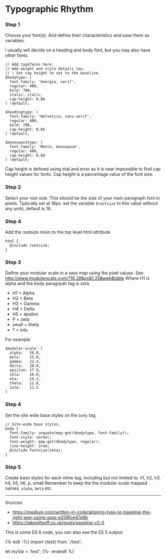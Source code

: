 # Typographic Rhythm

### Step 1

Choose your font(s). And define their characteristics and save them as variables.

I usually will decide on a heading and body font, but you may also have other fonts.

```
// Add typefaces here.
// Add weight and style details too.
// ! Set cap height to set to the baseline.
$bodytype: (
  font-family: 'Georgia, serif',
  regular: 400,
  bold: 700,
  italic: italic,
  cap-height: 0.66
) !default;

$headingtype: (
  font-family: 'Helvetica, sans-serif',
  regular: 400,
  bold: 700,
  cap-height: 0.66
) !default;

$monospacetype: (
  font-family: 'Menlo, monospace',
  regular: 400,
  cap-height: 0.68
) !default;
```

Cap height is defined using trial and error as it is near impossible to find cap height values for fonts.
Cap height is a percentage value of the font size.

### Step 2

Select your root size. This should be the size of your main paragraph font in pixels. Typically set at 16px.
set the variable `$rootsize` to this value without any units, default is 16.

### Step 4
Add the rootsize mixin to the top level html attribute
```
html {
  @include rootsize;
}
```

### Step 3

Define your modular scale in a sass map using the pixel values. See http://www.modularscale.com/?16,28&px&1.25&web&table
Where H1 is alpha and the body paragrpah tag is zeta.
- H1 = Alpha
- H2 = Beta
- H3 = Gamma
- H4 = Delta
- H5 = epsilon
- P = zeta
- small = theta
- ? = iota

For example

```
$modular-scale: (
  alpha:   28.0,
  beta:    25.0,
  gamma:   22.4,
  delta:   20.0,
  epsilon: 17.9,
  zeta:    16.0,
  eta:     14.3,
  theta:   12.8,
  iota:    11.5
)
```
### Step 4

Set the site wide base styles on the `body` tag.
```
// Site-wide base styles.
body {
  font-family: unquote(map-get($bodytype, font-family));
  font-style: normal;
  font-weight: map-get($bodytype, regular);
  line-height: 2rem;
  @include fontsize(zeta);
}
```

### Step 5

Create base styles for each inline tag, including but not limited to: h1, h2, h3. h4, h5, h6, p, small
Remember to keep the the modular-scale mapped names, `alpha`, `beta` etc.

- - -

Sources:
- https://medium.com/written-in-code/aligning-type-to-baseline-the-right-way-using-sass-e258fce47a9b
- https://jakegiltsoff.co.uk/posts/sassline-v2-0



This is some ES 6 code, you can also see the ES 5 output:

{% es6 -%}
import {test} from './test';

let myVar = 'test';
{%- endes6 %}
